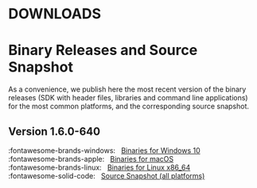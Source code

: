 DOWNLOADS
=========

# Binary Releases and Source Snapshot

As a convenience, we publish here the most recent version of the binary releases (SDK with header files, libraries and command line applications) for the most common platforms, and the corresponding source snapshot.

## Version 1.6.0-640

:fontawesome-brands-windows: &nbsp; [Binaries for Windows 10](https://www.bok.net/Bento4/binaries/Bento4-SDK-1-6-0-640.x86_64-microsoft-win32.zip)  
:fontawesome-brands-apple: &nbsp; [Binaries for macOS](https://www.bok.net/Bento4/binaries/Bento4-SDK-1-6-0-640.universal-apple-macosx.zip)  
:fontawesome-brands-linux: &nbsp; [Binaries for Linux x86_64](https://www.bok.net/Bento4/binaries/Bento4-SDK-1-6-0-640.x86_64-unknown-linux.zip)  
:fontawesome-solid-code: &nbsp; [Source Snapshot (all platforms)](https://www.bok.net/Bento4/source/Bento4-SRC-1-6-0-640.zip)  
